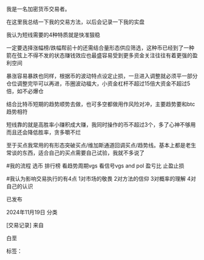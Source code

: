 我是一名加密货币交易者。

在这里我总结一下我的交易方法，以后会记录一下我的实盘

我认为短线需要的4种特质就是快准狠稳

一定要选择涨幅榜/跌幅帮前十的还需结合量形态供应筛选，这种币已经到了一种箭在弦上不得不发的状态赚钱效应也最盛容易受到更多资金关注往往有着更强的盈利空间

暴涨容易暴跌也同样，根据币的波动特点设定止损，一旦进入调整就必须平一部分仓位调整完毕可以再进，币圈波动福大，小资金杠杆不超过15倍大资金不超过5倍，如不必爆仓

结合比特币短期的趋势顺势去做，也可多空都做用作风险对冲，主要趋势要和btc趋势相符

短线靠的就是高胜率小赚积成大赚，我同时操作的币不超过3个，多了心神不够用而且还会降低胜率，贪多嚼不烂

至于买点我常用的有形态突破买点/维加斯通道回调买点/趋势线。基本上都是老生常谈的东西，适合自己的买点需要自己试验，我就不多说了

#我的流程
选币 排行榜
看趋势周期vgs
看信号vgs and pol
盈亏比 止盈止损

#我认为影响交易执行的有4点
1对市场的敬畏 
2对方法的信仰
3对概率的理解
4对自己的认识

已发布

2024年11月19日
分类

[交易记录]
来自

白垩

标签：
